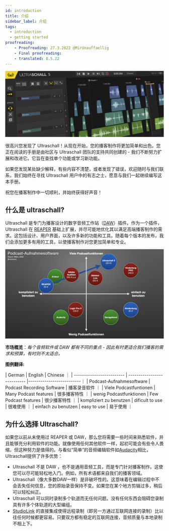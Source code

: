 ```yaml
---
id: introduction
title: 介绍
sidebar_label: 介绍
tags:
  - introduction
  - getting started
proofreading:
    - Proofreading: 27.3.2022 @MirUnauffaellig
    - Final proofreading:
    - translated: 8.5.22
---
```


<!-- @todo: Add captions -->

![welcome-banner](https://raw.githubusercontent.com/Ultraschall/ultraschall-manual/main/assets/images/Allgemein/0-banner-frontpage.png)

很高兴您发现了 Ultraschall！从现在开始，您的播客制作将更加简单和出色。您正在阅读的手册是由社区与 Ultraschall 团队的支持共同创建的 - 我们不断努力扩展和改进它。它旨在查找单个功能或学习新功能。

如果您发现某处缺少解释，有些内容不清楚，或者发现了错误，欢迎随时与我们联系，我们始终在寻找 Ultraschall 用户中的有志之士，愿意与我们一起继续编写这本手册。

祝您在播客制作中一切顺利，并始终获得好声音！

## 什么是 ultraschall?

Ultraschall 是专门为播客设计的数字音频工作站（[DAW](glossary)）插件。作为一个插件，Ultraschall 在 [REAPER](https://www.reaper.fm/) 基础上扩展，并尽可能地优化其以满足高端播客制作的需求。这包括设计、用户界面，以及许多新的功能和工具。随着每个版本的发布，我们会添加更多有用的工具，以使播客制作对您更加简单和专业。

![DAWs Ultraschall 5.001.png](https://raw.githubusercontent.com/Ultraschall/ultraschall-manual/main/assets/images/DAWs-Ultraschall-5.001.png)

**市场概览**：*每个音频软件或 DAW 都有不同的重点 - 因此有时更适合我们播客的需求和预算，有时则不太适合。*

**图例翻译:**

| German                    | English                     | Chinese                  ｜
| ------------------------- | --------------------------- |--------------------------｜
| Podcast-Aufnahmesoftware  | Podcast Recording Software  | 播客录音软件               ｜
| Viele Podcastfuntionen    |  Many Podcast features      | 很多播客特性               ｜
| wenig Podcastfunktionen   |  Few Podcast features       | 很少播客特性               ｜
| kompliziert zu benutzen   |  dificult to use            | 很难使用                  ｜
| einfach zu benutzen       |  easy to use                | 易于使用                  ｜

## 为什么选择 Ultraschall?

如果您以前从未使用过 REAPER 或 DAW，那么您将需要一些时间来熟悉软件，并且能够充分利用软件的功能。就像使用任何其他软件一样，起初可能会有些令人畏缩，但这种努力是值得的。与看似“简单”的音频编辑软件如[Audacity](https://www.audacityteam.org/)相比，Ultraschall提供了许多优势：

- Ultraschall 不是 DAW ，也不是通用音频工具，而是专门针对播客制作。这使您可以尽可能轻松地入门。例如，所有术语都来自我们的播客领域。
- Ultraschall（像大多数DAW一样）是非破坏性的。这意味着在编辑过程中不会丢失任何信息，您的原始录音保持不变。如果您在某个地方剪辑过多，稍后可以轻松纠正。
- Ultraschall 可以同时录制多个轨道而无任何问题。没有任何东西会阻碍您录制具有许多个体轨道的大型编组。
- [StudioLink](https://studio-link.de) 的直接集成使得远程录制（即另一方通过互联网连接的录制）比以往任何时候都更容易。只要双方都有稳定的互联网连接，音频质量与本地录制不相上下。
